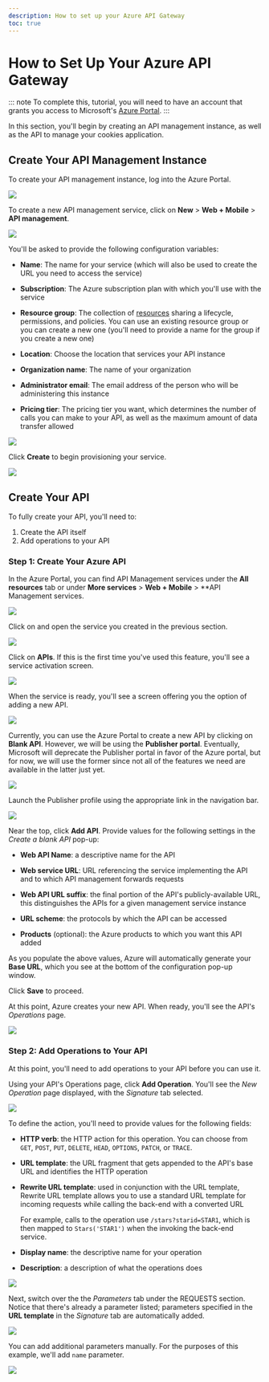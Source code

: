 ```yaml
---
description: How to set up your Azure API Gateway
toc: true
---
```


# How to Set Up Your Azure API Gateway

::: note
To complete this, tutorial, you will need to have an account that grants you access to Microsoft's [Azure Portal](https://portal.azure.com).
:::

In this section, you'll begin by creating an API management instance, as well as the API to manage your cookies application.

## Create Your API Management Instance

To create your API management instance, log into the Azure Portal.

![](azure-portal-home.png)

To create a new API management service, click on **New** > **Web + Mobile** > **API management**.

![](azure-portal-api-management.png)

You'll be asked to provide the following configuration variables:

* **Name**: The name for your service (which will also be used to create the URL you need to access the service)

* **Subscription**: The Azure subscription plan with which you'll use with the service

* **Resource group**: The collection of [resources](https://docs.microsoft.com/en-us/azure/azure-resource-manager/resource-group-portal) sharing a lifecycle, permissions, and policies. You can use an existing resource group or you can create a new one (you'll need to provide a name for the group if you create a new one)

* **Location**: Choose the location that services your API instance

* **Organization name**: The name of your organization

* **Administrator email**: The email address of the person who will be administering this instance

* **Pricing tier**: The pricing tier you want, which determines the number of calls you can make to your API, as well as the maximum amount of data transfer allowed

![](api-mgmt-service-config.png)

Click **Create** to begin provisioning your service.

![](deployment-in-progress.png)

## Create Your API

To fully create your API, you'll need to:

1. Create the API itself
2. Add operations to your API

### Step 1: Create Your Azure API

In the Azure Portal, you can find API Management services under the **All resources** tab or under **More services** > **Web + Mobile** > **API Management services. 

![](all-resources.png)

Click on and open the service you created in the previous section.

![](api-mgmt-service.png)

Click on **APIs**. If this is the first time you've used this feature, you'll see a service activation screen.

![](service-activation.png)

When the service is ready, you'll see a screen offering you the option of adding a new API.

![](add-a-new-api.png)

Currently, you can use the Azure Portal to create a new API by clicking on **Blank API**. However, we will be using the **Publisher portal**. Eventually, Microsoft will deprecate the Publisher portal in favor of the Azure portal, but for now, we will use the former since not all of the features we need are available in the latter just yet.

![](mgmt-service-overview.png)

Launch the Publisher profile using the appropriate link in the navigation bar.

![](publisher-profile.png)

Near the top, click **Add API**. Provide values for the following settings in the *Create a blank API* pop-up:

* **Web API Name**: a descriptive name for the API

* **Web service URL**: URL referencing the service implementing the API and to which API management forwards requests

* **Web API URL suffix**: the final portion of the API's publicly-available URL, this distinguishes the APIs for a given management service instance

* **URL scheme**: the protocols by which the API can be accessed

* **Products** (optional): the Azure products to which you want this API added

As you populate the above values, Azure will automatically generate your **Base URL**, which you see at the bottom of the configuration pop-up window.

Click **Save** to proceed.

At this point, Azure creates your new API. When ready, you'll see the API's *Operations* page.

![](api-operations.png)

### Step 2: Add Operations to Your API

At this point, you'll need to add operations to your API before you can use it.

Using your API's Operations page, click **Add Operation**. You'll see the *New Operation* page displayed, with the *Signature* tab selected.

![](new-operation.png)

To define the action, you'll need to provide values for the following fields:

* **HTTP verb**: the HTTP action for this operation. You can choose from `GET`, `POST`, `PUT`, `DELETE`, `HEAD`, `OPTIONS`, `PATCH`, or `TRACE`.
* **URL template**: the URL fragment that gets appended to the API's base URL and identifies the HTTP operation
* **Rewrite URL template**: used in conjunction with the URL template, Rewrite URL template allows you to use a standard URL template for incoming requests while calling the back-end with a converted URL

    For example, calls to the operation use `/stars?starid=STAR1`, which is then mapped to `Stars('STAR1')` when the invoking the back-end service.

* **Display name**: the descriptive name for your operation
* **Description**: a description of what the operations does

![](new-op-signature.png)

Next, switch over the the *Parameters* tab under the REQUESTS section. Notice that there's already a parameter listed; parameters specified in the **URL template** in the *Signature* tab are automatically added. 

![](new-op-default-param.png)

You can add additional parameters manually. For the purposes of this example, we'll add `name` parameter.

![](new-op-param.png)
